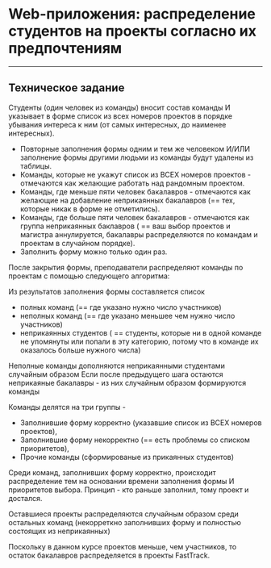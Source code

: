 # Web-приложения: распределение студентов на проекты согласно их предпочтениям

---

## Техническое задание

Студенты (один человек из команды) вносит состав команды И указывает в форме список из всех номеров проектов в порядке убывания интереса к ним (от самых интересных, до наименее интересных).

- Повторные заполнения формы одним и тем же человеком И/ИЛИ заполнение формы другими людьми из команды будут удалены из таблицы.
- Команды, которые не укажут список из ВСЕХ номеров проектов - отмечаются как желающие работать над рандомным проектом.
- Команды, где меньше пяти человек бакалавров - отмечаются как желающие на добавление неприкаянных бакалавров (== тех, которые никак в форме не отметились).
- Команды, где больше пяти человек бакалавров - отмечаются как группа неприкаянных баклавров ( == ваш выбор проектов и магистра аннулируется, бакалавры распределяются по командам и проектам в случайном порядке).
- Заполнить форму можно только один раз.

После закрытия формы, преподаватели распределяют команды по проектам с помощью следующего алгоритма:

Из результатов заполнения формы составляется список

- полных команд (== где указано нужно число участников)
- неполных команд (== где указано меньшее чем нужно число участников)
- неприкаянных студентов ( == студенты, которые ни в одной команде не упомянуты или попали в эту категорию, потому что в команде их оказалось больше нужного числа)

Неполные команды дополняются неприкаянными студентами случайным образом
Если после предыдущего шага остаются неприкаяные бакалавры - из них случайным образом формируются команды

Команды делятся на три группы -

- Заполнившие форму корректно (указавшие список из ВСЕХ номеров проектов),
- Заполнившие форму некорректно (== есть проблемы со списком приоритетов),
- Прочие команды (сформированые из прикаянных студентов)

Среди команд, заполнивших форму корректно, происходит распределение тем на основании времени заполнения формы И приоритетов выбора. Принцип - кто раньше заполнил, тому проект и достался.

Оставшиеся проекты распределяются случайным образом среди остальных команд (некорреткно заполнивших форму и полностью состоящих из неприкаянных)

Поскольку в данном курсе проектов меньше, чем участников, то остаток бакалавров распределяется в проекты FastTrack.
